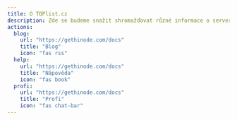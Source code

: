 ```yaml
---
title: O TOPlist.cz
description: Zde se budeme snažit shromažďovat různé informace o serveru TOPlist, jak aktuality v blogu, tak i celkovou nápovědu. Součástí TOPlistu je i rozšířená placená verze TOPlist Profi, která poskytuje detailnější statistiky za delší časové období. Pokud by vám tu něco chybělo, dejte nám vědět a doplníme to.
actions:
  blog:
    url: "https://gethinode.com/docs"
    title: "Blog"
    icon: "fas rss"
  help:
    url: "https://gethinode.com/docs"
    title: "Nápověda"
    icon: "fas book"
  profi:
    url: "https://gethinode.com/docs"
    title: "Profi"
    icon: "fas chat-bar"
---
```


